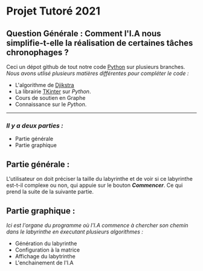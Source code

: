 # Projet Tutoré 2021

## Question Générale : Comment l'I.A nous simplifie-t-elle la réalisation de certaines tâches chronophages ?

Ceci un dépot github de tout notre code [Python](https://www.python.org) sur plusieurs branches.
<em> Nous avons utlisé plusieurs matières différentes pour compléter le code :</em>
- L'algorithme de [Djikstra](https://fr.wikipedia.org/wiki/Algorithme_de_Dijkstra#:~:text=En%20théorie%20des%20graphes%2C%20l,réseau%20routier%20d%27une%20région.)
- La librairie [TKinter](https://docs.python.org/fr/3/library/tkinter.html) sur *Python*.
- Cours de soutien en Graphe
- Connaissance sur le *Python*.

--------------------

### <em>Il y a deux parties :</em>

- Partie générale
- Partie graphique

## Partie générale :

L'utilisateur on doit préciser la taille du labyrinthe et de voir si ce labyrinthe est-t-il complexe ou non, qui appuie sur le bouton __*Commencer*__. Ce qui prend la suite de la suivante partie.

## Partie graphique :

<em>Ici est l'organe du programme où l'I.A commence à chercher son chemin dans le labyrinthe en éxecutant plusieurs algorithmes :</em>

- Génération du labyrinthe
- Configuration à la matrice 
- Affichage du labytrinthe 
- L'enchainement de l'I.A
